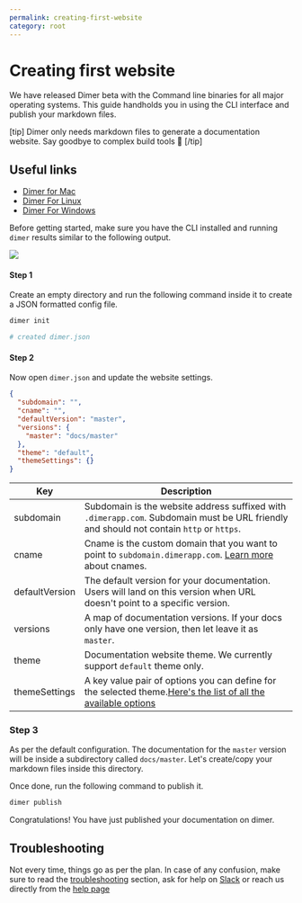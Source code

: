 ```yaml
---
permalink: creating-first-website
category: root
---
```


# Creating first website

We have released Dimer beta with the Command line binaries for all major operating systems. This guide handholds you in using the CLI interface and publish your markdown files.

[tip]
Dimer only needs markdown files to generate a documentation website. Say goodbye to complex build tools 👋
[/tip]

## Useful links

- [Dimer for Mac](dimer-for-mac)
- [Dimer For Linux](dimer-for-linux)
- [Dimer For Windows](dimer-for-windows)

Before getting started, make sure you have the CLI installed and running `dimer` results similar to the following output.

![](http://res.cloudinary.com/adonisjs/image/upload/q_100/v1525059195/dimer-help_gwctqj.png)

#### Step 1

Create an empty directory and run the following command inside it to create a JSON formatted config file.

```bash
dimer init

# created dimer.json
```

#### Step 2

Now open `dimer.json` and update the website settings.

```json
{
  "subdomain": "",
  "cname": "",
  "defaultVersion": "master",
  "versions": {
    "master": "docs/master"
  },
  "theme": "default",
  "themeSettings": {}
}
```

| Key | Description |
|-----|--------------|
| subdomain | Subdomain is the website address suffixed with `.dimerapp.com`. Subdomain must be URL friendly and should not contain `http` or `https`.
| cname |  Cname is the custom domain that you want to point to `subdomain.dimerapp.com`. [Learn more](custom-domain) about cnames. |
| defaultVersion | The default version for your documentation. Users will land on this version when URL doesn't point to a specific version. |
| versions | A map of documentation versions. If your docs only have one version, then let leave it as `master`. |
| theme | Documentation website theme. We currently support `default` theme only. |
| themeSettings | A key value pair of options you can define for the selected theme.[Here's the list of all the available options](theme-options) |

### Step 3

As per the default configuration. The documentation for the `master` version will be inside a subdirectory called `docs/master`. Let's create/copy your markdown files inside this directory.

Once done, run the following command to publish it.

```bash
dimer publish
```

Congratulations! You have just published your documentation on dimer.

## Troubleshooting
Not every time, things go as per the plan. In case of any confusion, make sure to read the [troubleshooting](define-a-subdomain) section, ask for help on [Slack](https://dimerapp.slack.com)  or reach us directly from the [help page](https://dimerapp.com/help)
